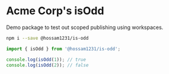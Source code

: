# Acme Corp's isOdd

Demo package to test out scoped publishing using workspaces.

```bash
npm i --save @hossam1231/is-odd
```

```typescript
import { isOdd } from '@hossam1231/is-odd';

console.log(isOdd(1)); // true
console.log(isOdd(2)); // false
```
